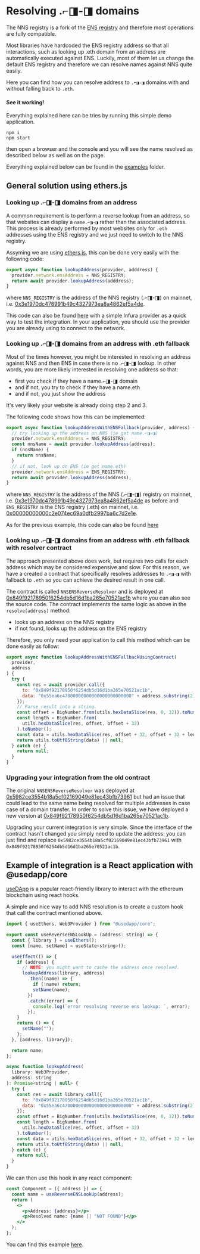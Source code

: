 # Resolving .⌐◨-◨ domains

The NNS registry is a fork of the [ENS registry](https://ens.domains/) and therefore most operations are fully compatible.

Most libraries have hardcoded the ENS registry address so that all interactions, such as looking up .eth domain from an address are automatically executed against ENS. Luckily, most of them let us change the default ENS registry and therefore we can resolve names against NNS quite easily.

Here you can find how you can resolve address to `.⌐◨-◨` domains with and without falling back to `.eth`.

#### See it working!

Everything explained here can be tries by running this simple demo application.

```
npm i
npm start
```

then open a browser and the console and you will see the name resolved as described below
as well as on the page.

Everything explained below can be found in the [examples](./src/examples/) folder.

## General solution using ethers.js

### Looking up .⌐◨-◨ domains from an address

A common requirement is to perform a reverse lookup from an address,
so that websites can display a `name.⌐◨-◨` rather than the associated address.
This process is already performed by most websites only for `.eth` addresses using the ENS registry and we just need to switch to the NNS registry.

Assyming we are using [ethers.js](https://docs.ethers.io/v5/), this can be done very easily with the following code:

```js
export async function lookupAddress(provider, adddress) {
  provider.network.ensAddress = NNS_REGISTRY;
  return await provider.lookupAddress(adddress);
}
```

where `NNS_REGISTRY` is the address of the NNS registry (.⌐◨-◨) on mainnet, i.e. [0x3e1970dc478991b49c4327973ea8a4862ef5a4de](https://etherscan.io/address/0x3e1970dc478991b49c4327973ea8a4862ef5a4de).

This code can also be found [here](./src/examples/ethers.js) with a simple Infura provider as a quick way to test the integration. In your application, you should use the provider you are already using to connect to the network.

### Looking up .⌐◨-◨ domains from an address with .eth fallback

Most of the times however, you might be interested in resolving an address against NNS and then ENS in case there is no .⌐◨-◨ lookup.
In other words, you are more likely interested in resolving one address so that:

- first you check if they have a name.⌐◨-◨ domain
- and if not, you try to check if they have a name.eth
- and if not, you just show the address

It's very likely your website is already doing step 2 and 3.

The following code shows how this can be implemented:

```js
export async function lookupAddressWithENSFallback(provider, address) {
  // try looking up the address on NNS (ie get name.⌐◨-◨)
  provider.network.ensAddress = NNS_REGISTRY;
  const nnsName = await provider.lookupAddress(address);
  if (nnsName) {
    return nnsName;
  }
  // if not, look up on ENS (ie get name.eth)
  provider.network.ensAddress = ENS_REGISTRY;
  return await provider.lookupAddress(address);
}
```

where `NNS_REGISTRY` is the address of the NNS (.⌐◨-◨) registry on mainnet, i.e. [0x3e1970dc478991b49c4327973ea8a4862ef5a4de](https://etherscan.io/address/0x3e1970dc478991b49c4327973ea8a4862ef5a4de) as before and `ENS_REGISTRY` is the ENS registry (.eth) on mainnet, i.e. [0x00000000000c2e074ec69a0dfb2997ba6c7d2e1e](https://etherscan.io/address/0x00000000000c2e074ec69a0dfb2997ba6c7d2e1e).

As for the previous example, this code can also be found [here](./src/examples/ethers.js)

### Looking up .⌐◨-◨ domains from an address with .eth fallback with resolver contract

The approach presented above does work, but requires two calls for each address which may be considered expensive and slow. For this reason, we have a created a contract that specifically resolves addresses to `.⌐◨-◨` with fallback to `.eth` so you can achieve the desired result in one call.

The contract is called `NNSENSReverseResolver` and is deployed at [0x849f92178950f6254db5d16d1ba265e70521ac1b](https://etherscan.io/address/0x849f92178950f6254db5d16d1ba265e70521ac1b) where you can also see the source code. The contract implements the same logic as above in the `resolve(address)` method:

- looks up an address on the NNS registry
- if not found, looks up the address on the ENS registry

Therefore, you only need your application to call this method which can be done easily as follow:

```js
export async function lookupAddressWithENSFallbackUsingContract(
  provider,
  address
) {
  try {
    const res = await provider.call({
      to: "0x849f92178950f6254db5d16d1ba265e70521ac1b",
      data: "0x55ea6c47000000000000000000000000" + address.substring(2), // resolve() method
    });
    // Parse result into a string.
    const offset = BigNumber.from(utils.hexDataSlice(res, 0, 32)).toNumber();
    const length = BigNumber.from(
      utils.hexDataSlice(res, offset, offset + 32)
    ).toNumber();
    const data = utils.hexDataSlice(res, offset + 32, offset + 32 + length);
    return utils.toUtf8String(data) || null;
  } catch (e) {
    return null;
  }
}
```

### Upgrading your integration from the old contract

The original `NNSENSReverseResolver` was deployed at [0x5982ce3554b18a5cf02169049e81ec43bfb73961](https://etherscan.io/address/0x5982ce3554b18a5cf02169049e81ec43bfb73961) but had an issue that could lead to the same name being resolved for multiple addresses in case case of a domain transfer. In order to solve this issue,
we have deployed a new version at [0x849f92178950f6254db5d16d1ba265e70521ac1b](https://etherscan.io/address/0x849f92178950f6254db5d16d1ba265e70521ac1b).

Upgrading your current integration is very simple. Since the interface of the contract hasn't changed
you simply need to update the address: you can just find and replace `0x5982ce3554b18a5cf02169049e81ec43bfb73961` with `0x849f92178950f6254db5d16d1ba265e70521ac1b`.

## Example of integration is a React application with @usedapp/core

[useDApp](https://github.com/TrueFiEng/useDApp) is a popular react-friendly library to interact with the ethereum blockchain using react hooks.

A simple and nice way to add NNS resolution is to create a custom hook that call the contract mentioned above.

```jsx
import { useEthers, Web3Provider } from "@usedapp/core";

export const useReverseENSLookUp = (address: string) => {
  const { library } = useEthers();
  const [name, setName] = useState<string>();

  useEffect(() => {
    if (address) {
      // NOTE: you might want to cache the address once resolved.
      lookupAddress(library, address)
        .then((name) => {
          if (!name) return;
          setName(name);
        })
        .catch((error) => {
          console.log(`error resolving reverse ens lookup: `, error);
        });
    }
    return () => {
      setName("");
    };
  }, [address, library]);

  return name;
};

async function lookupAddress(
  library: Web3Provider,
  address: string
): Promise<string | null> {
  try {
    const res = await library.call({
      to: "0x849f92178950f6254db5d16d1ba265e70521ac1b",
      data: "0x55ea6c47000000000000000000000000" + address.substring(2),method
    });
    const offset = BigNumber.from(utils.hexDataSlice(res, 0, 32)).toNumber();
    const length = BigNumber.from(
      utils.hexDataSlice(res, offset, offset + 32)
    ).toNumber();
    const data = utils.hexDataSlice(res, offset + 32, offset + 32 + length);
    return utils.toUtf8String(data) || null;
  } catch (e) {
    return null;
  }
}
```

We can then use this hook in any react component:

```jsx
const Component = ({ address }) => {
  const name = useReverseENSLookUp(address);
  return (
    <>
      <p>Address: {address}</p>
      <p>Resolved name: {name || "NOT FOUND"}</p>
    </>
  );
};
```

You can find this example [here](./src/examples/Component.jsx).
